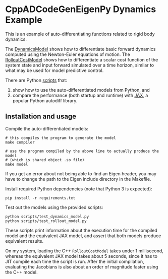 # CppADCodeGenEigenPy Dynamics Example

This is an example of auto-differentiating functions related to rigid body
dynamics.

The
[DynamicsModel](https://github.com/adamheins/CppADCodeGenEigenPy-dynamics-example/blob/main/include/dynamics_model.h)
shows how to differentiate basic forward dynamics computed using the
Newton-Euler equations of motion. The
[RolloutCostModel](https://github.com/adamheins/CppADCodeGenEigenPy-dynamics-example/blob/main/include/rollout_model.h)
shows how to differentiate a scalar cost function of the system state and input
forward simulated over a time horizon, similar to what may be used for model
predictive control.

There are Python
[scripts](https://github.com/adamheins/CppADCodeGenEigenPy-dynamics-example/tree/main/scripts)
that:
1. show how to use the auto-differentiated models from Python, and
2. compare the performance (both startup and runtime) with
   [JAX](https://github.com/google/jax), a popular Python autodiff library.

## Installation and usage

Compile the auto-differentiated models:
```
# this compiles the program to generate the model
make compiler

# use the program compiled by the above line to actually produce the model
# (which is shared object .so file)
make model
```
If you get an error about not being able to find an Eigen header, you may have
to change the path to the Eigen include directory in the Makefile.

Install required Python dependencies (note that Python 3 is expected):
```
pip install -r requirements.txt
```

Test out the models using the provided scripts:
```
python scripts/test_dynamics_model.py
python scripts/test_rollout_model.py
```
These scripts print information about the execution time for the compiled model
and the equivalent JAX model, and assert that both models produce equivalent
results.

On my system, loading the C++ `RolloutCostModel` takes under 1 millisecond,
whereas the equivalent JAX model takes about 5 seconds, since it has to JIT
compile each time the script is run. After the initial compilation, evaluating
the Jacobians is also about an order of magnitude faster using the C++ model.
